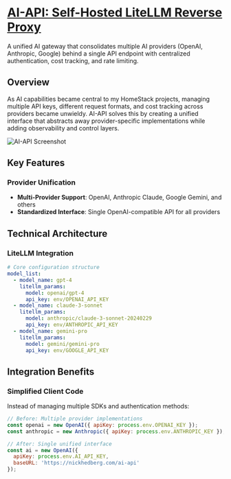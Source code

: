 # [AI-API: Self-Hosted LiteLLM Reverse Proxy](/docs/oas/ai-api.yml)

A unified AI gateway that consolidates multiple AI providers (OpenAI, Anthropic, Google) behind a single API endpoint with centralized authentication, cost tracking, and rate limiting.

## Overview

As AI capabilities became central to my HomeStack projects, managing multiple API keys, different request formats, and cost tracking across providers became unwieldy. AI-API solves this by creating a unified interface that abstracts away provider-specific implementations while adding observability and control layers.

![AI-API Screenshot](https://www.nickhedberg.com/images/lk5BCDIikGZrClW1vf2bIVtsKtI=/fit-in/1200x1200/https://s3-us-west-2.amazonaws.com/nick-hedberg/img%2F1794%3A2172%2F0a4a038d73233d622e1c89c29034014544eb94af.png)

## Key Features

### Provider Unification
- **Multi-Provider Support**: OpenAI, Anthropic Claude, Google Gemini, and others
- **Standardized Interface**: Single OpenAI-compatible API for all providers

## Technical Architecture

### LiteLLM Integration
```yaml
# Core configuration structure
model_list:
  - model_name: gpt-4
    litellm_params:
      model: openai/gpt-4
      api_key: env/OPENAI_API_KEY
  - model_name: claude-3-sonnet
    litellm_params:
      model: anthropic/claude-3-sonnet-20240229
      api_key: env/ANTHROPIC_API_KEY
  - model_name: gemini-pro
    litellm_params:
      model: gemini/gemini-pro
      api_key: env/GOOGLE_API_KEY
```

## Integration Benefits

### Simplified Client Code
Instead of managing multiple SDKs and authentication methods:
```javascript
// Before: Multiple provider implementations
const openai = new OpenAI({ apiKey: process.env.OPENAI_KEY });
const anthropic = new Anthropic({ apiKey: process.env.ANTHROPIC_KEY });

// After: Single unified interface
const ai = new OpenAI({
  apiKey: process.env.AI_API_KEY,
  baseURL: 'https://nickhedberg.com/ai-api'
});
```

